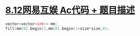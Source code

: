 # [8.12网易互娱 Ac代码 + 题目描述](https://www.nowcoder.com/discuss/475337)

```cpp
vector<vector<int>> mm;
fill(mm[0].begin(),mm[0].begin()+size*size,0);
```
